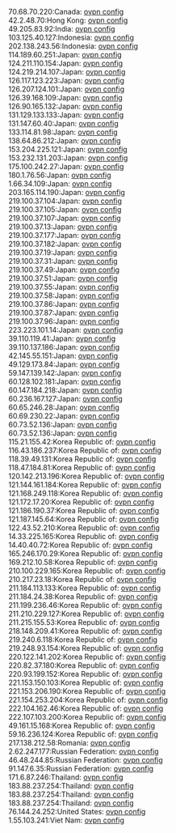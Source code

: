 70.68.70.220:Canada: [ovpn config](vpn/70_68_70_220.ovpn)  
42.2.48.70:Hong Kong: [ovpn config](vpn/42_2_48_70.ovpn)  
49.205.83.92:India: [ovpn config](vpn/49_205_83_92.ovpn)  
103.125.40.127:Indonesia: [ovpn config](vpn/103_125_40_127.ovpn)  
202.138.243.56:Indonesia: [ovpn config](vpn/202_138_243_56.ovpn)  
114.189.60.251:Japan: [ovpn config](vpn/114_189_60_251.ovpn)  
124.211.110.154:Japan: [ovpn config](vpn/124_211_110_154.ovpn)  
124.219.214.107:Japan: [ovpn config](vpn/124_219_214_107.ovpn)  
126.117.123.223:Japan: [ovpn config](vpn/126_117_123_223.ovpn)  
126.207.124.101:Japan: [ovpn config](vpn/126_207_124_101.ovpn)  
126.39.168.109:Japan: [ovpn config](vpn/126_39_168_109.ovpn)  
126.90.165.132:Japan: [ovpn config](vpn/126_90_165_132.ovpn)  
131.129.133.133:Japan: [ovpn config](vpn/131_129_133_133.ovpn)  
131.147.60.40:Japan: [ovpn config](vpn/131_147_60_40.ovpn)  
133.114.81.98:Japan: [ovpn config](vpn/133_114_81_98.ovpn)  
138.64.86.212:Japan: [ovpn config](vpn/138_64_86_212.ovpn)  
153.204.225.121:Japan: [ovpn config](vpn/153_204_225_121.ovpn)  
153.232.131.203:Japan: [ovpn config](vpn/153_232_131_203.ovpn)  
175.100.242.27:Japan: [ovpn config](vpn/175_100_242_27.ovpn)  
180.1.76.56:Japan: [ovpn config](vpn/180_1_76_56.ovpn)  
1.66.34.109:Japan: [ovpn config](vpn/1_66_34_109.ovpn)  
203.165.114.190:Japan: [ovpn config](vpn/203_165_114_190.ovpn)  
219.100.37.104:Japan: [ovpn config](vpn/219_100_37_104.ovpn)  
219.100.37.105:Japan: [ovpn config](vpn/219_100_37_105.ovpn)  
219.100.37.107:Japan: [ovpn config](vpn/219_100_37_107.ovpn)  
219.100.37.13:Japan: [ovpn config](vpn/219_100_37_13.ovpn)  
219.100.37.177:Japan: [ovpn config](vpn/219_100_37_177.ovpn)  
219.100.37.182:Japan: [ovpn config](vpn/219_100_37_182.ovpn)  
219.100.37.19:Japan: [ovpn config](vpn/219_100_37_19.ovpn)  
219.100.37.31:Japan: [ovpn config](vpn/219_100_37_31.ovpn)  
219.100.37.49:Japan: [ovpn config](vpn/219_100_37_49.ovpn)  
219.100.37.51:Japan: [ovpn config](vpn/219_100_37_51.ovpn)  
219.100.37.55:Japan: [ovpn config](vpn/219_100_37_55.ovpn)  
219.100.37.58:Japan: [ovpn config](vpn/219_100_37_58.ovpn)  
219.100.37.86:Japan: [ovpn config](vpn/219_100_37_86.ovpn)  
219.100.37.87:Japan: [ovpn config](vpn/219_100_37_87.ovpn)  
219.100.37.96:Japan: [ovpn config](vpn/219_100_37_96.ovpn)  
223.223.101.14:Japan: [ovpn config](vpn/223_223_101_14.ovpn)  
39.110.119.41:Japan: [ovpn config](vpn/39_110_119_41.ovpn)  
39.110.137.186:Japan: [ovpn config](vpn/39_110_137_186.ovpn)  
42.145.55.151:Japan: [ovpn config](vpn/42_145_55_151.ovpn)  
49.129.173.84:Japan: [ovpn config](vpn/49_129_173_84.ovpn)  
59.147.139.142:Japan: [ovpn config](vpn/59_147_139_142.ovpn)  
60.128.102.181:Japan: [ovpn config](vpn/60_128_102_181.ovpn)  
60.147.184.218:Japan: [ovpn config](vpn/60_147_184_218.ovpn)  
60.236.167.127:Japan: [ovpn config](vpn/60_236_167_127.ovpn)  
60.65.246.28:Japan: [ovpn config](vpn/60_65_246_28.ovpn)  
60.69.230.22:Japan: [ovpn config](vpn/60_69_230_22.ovpn)  
60.73.52.136:Japan: [ovpn config](vpn/60_73_52_136.ovpn)  
60.73.52.136:Japan: [ovpn config](vpn/60_73_52_136.ovpn)  
115.21.155.42:Korea Republic of: [ovpn config](vpn/115_21_155_42.ovpn)  
116.43.186.237:Korea Republic of: [ovpn config](vpn/116_43_186_237.ovpn)  
118.39.49.131:Korea Republic of: [ovpn config](vpn/118_39_49_131.ovpn)  
118.47.184.81:Korea Republic of: [ovpn config](vpn/118_47_184_81.ovpn)  
120.142.213.196:Korea Republic of: [ovpn config](vpn/120_142_213_196.ovpn)  
121.144.161.184:Korea Republic of: [ovpn config](vpn/121_144_161_184.ovpn)  
121.168.249.118:Korea Republic of: [ovpn config](vpn/121_168_249_118.ovpn)  
121.172.17.20:Korea Republic of: [ovpn config](vpn/121_172_17_20.ovpn)  
121.186.190.37:Korea Republic of: [ovpn config](vpn/121_186_190_37.ovpn)  
121.187.145.64:Korea Republic of: [ovpn config](vpn/121_187_145_64.ovpn)  
122.43.52.210:Korea Republic of: [ovpn config](vpn/122_43_52_210.ovpn)  
14.33.225.165:Korea Republic of: [ovpn config](vpn/14_33_225_165.ovpn)  
14.40.40.72:Korea Republic of: [ovpn config](vpn/14_40_40_72.ovpn)  
165.246.170.29:Korea Republic of: [ovpn config](vpn/165_246_170_29.ovpn)  
169.212.10.58:Korea Republic of: [ovpn config](vpn/169_212_10_58.ovpn)  
210.100.229.165:Korea Republic of: [ovpn config](vpn/210_100_229_165.ovpn)  
210.217.23.18:Korea Republic of: [ovpn config](vpn/210_217_23_18.ovpn)  
211.184.113.133:Korea Republic of: [ovpn config](vpn/211_184_113_133.ovpn)  
211.184.24.38:Korea Republic of: [ovpn config](vpn/211_184_24_38.ovpn)  
211.199.236.46:Korea Republic of: [ovpn config](vpn/211_199_236_46.ovpn)  
211.210.229.127:Korea Republic of: [ovpn config](vpn/211_210_229_127.ovpn)  
211.215.155.53:Korea Republic of: [ovpn config](vpn/211_215_155_53.ovpn)  
218.148.209.41:Korea Republic of: [ovpn config](vpn/218_148_209_41.ovpn)  
219.240.6.118:Korea Republic of: [ovpn config](vpn/219_240_6_118.ovpn)  
219.248.93.154:Korea Republic of: [ovpn config](vpn/219_248_93_154.ovpn)  
220.122.141.202:Korea Republic of: [ovpn config](vpn/220_122_141_202.ovpn)  
220.82.37.180:Korea Republic of: [ovpn config](vpn/220_82_37_180.ovpn)  
220.93.199.152:Korea Republic of: [ovpn config](vpn/220_93_199_152.ovpn)  
221.153.150.103:Korea Republic of: [ovpn config](vpn/221_153_150_103.ovpn)  
221.153.206.190:Korea Republic of: [ovpn config](vpn/221_153_206_190.ovpn)  
221.154.253.204:Korea Republic of: [ovpn config](vpn/221_154_253_204.ovpn)  
222.104.162.46:Korea Republic of: [ovpn config](vpn/222_104_162_46.ovpn)  
222.107.103.200:Korea Republic of: [ovpn config](vpn/222_107_103_200.ovpn)  
49.161.15.168:Korea Republic of: [ovpn config](vpn/49_161_15_168.ovpn)  
59.16.236.124:Korea Republic of: [ovpn config](vpn/59_16_236_124.ovpn)  
217.138.212.58:Romania: [ovpn config](vpn/217_138_212_58.ovpn)  
2.62.247.177:Russian Federation: [ovpn config](vpn/2_62_247_177.ovpn)  
46.48.244.85:Russian Federation: [ovpn config](vpn/46_48_244_85.ovpn)  
91.147.6.35:Russian Federation: [ovpn config](vpn/91_147_6_35.ovpn)  
171.6.87.246:Thailand: [ovpn config](vpn/171_6_87_246.ovpn)  
183.88.237.254:Thailand: [ovpn config](vpn/183_88_237_254.ovpn)  
183.88.237.254:Thailand: [ovpn config](vpn/183_88_237_254.ovpn)  
183.88.237.254:Thailand: [ovpn config](vpn/183_88_237_254.ovpn)  
76.144.24.252:United States: [ovpn config](vpn/76_144_24_252.ovpn)  
1.55.103.241:Viet Nam: [ovpn config](vpn/1_55_103_241.ovpn)  
